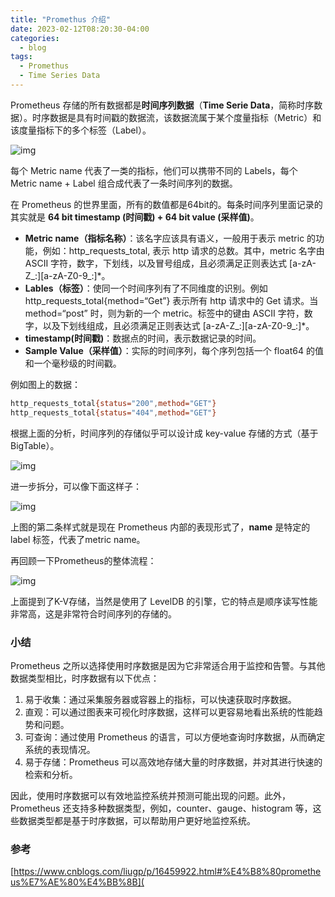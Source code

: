 ```yaml
---
title: "Promethus 介绍"
date: 2023-02-12T08:20:30-04:00
categories:
  - blog
tags:
  - Promethus
  - Time Series Data
---
```


Prometheus 存储的所有数据都是**时间序列数据**（**Time Serie Data**，简称时序数据）。时序数据是具有时间戳的数据流，该数据流属于某个度量指标（Metric）和该度量指标下的多个标签（Label）。

![img](https://img2022.cnblogs.com/blog/1601821/202207/1601821-20220708232146655-390217774.png)

每个 Metric name 代表了一类的指标，他们可以携带不同的 Labels，每个 Metric name + Label 组合成代表了一条时间序列的数据。

在 Prometheus 的世界里面，所有的数值都是64bit的。每条时间序列里面记录的其实就是 **64 bit timestamp (时间戳) + 64 bit value (采样值)**。

- **Metric name（指标名称）**：该名字应该具有语义，一般用于表示 metric 的功能，例如：http_requests_total, 表示 http 请求的总数。其中，metric 名字由 ASCII 字符，数字，下划线，以及冒号组成，且必须满足正则表达式 [a-zA-Z_:][a-zA-Z0-9_:]*。
- **Lables（标签）**：使同一个时间序列有了不同维度的识别。例如 http_requests_total{method=“Get”} 表示所有 http 请求中的 Get 请求。当 method=“post” 时，则为新的一个 metric。标签中的键由 ASCII 字符，数字，以及下划线组成，且必须满足正则表达式 [a-zA-Z_:][a-zA-Z0-9_:]*。
- **timestamp(时间戳)**：数据点的时间，表示数据记录的时间。
- **Sample Value（采样值）**：实际的时间序列，每个序列包括一个 float64 的值和一个毫秒级的时间戳。

例如图上的数据：

```bash
http_requests_total{status="200",method="GET"}
http_requests_total{status="404",method="GET"}
```

根据上面的分析，时间序列的存储似乎可以设计成 key-value 存储的方式（基于BigTable）。

![img](https://img2022.cnblogs.com/blog/1601821/202207/1601821-20220708232200733-757921525.png)

进一步拆分，可以像下面这样子：

![img](https://img2022.cnblogs.com/blog/1601821/202207/1601821-20220708232212502-2062186293.png)

上图的第二条样式就是现在 Prometheus 内部的表现形式了，__name__ 是特定的 label 标签，代表了metric name。

再回顾一下Prometheus的整体流程：

![img](https://img2022.cnblogs.com/blog/1601821/202207/1601821-20220708232224367-411304706.png)

上面提到了K-V存储，当然是使用了 LevelDB 的引擎，它的特点是顺序读写性能非常高，这是非常符合时间序列的存储的。



### 小结

Prometheus 之所以选择使用时序数据是因为它非常适合用于监控和告警。与其他数据类型相比，时序数据有以下优点：

1. 易于收集：通过采集服务器或容器上的指标，可以快速获取时序数据。
2. 直观：可以通过图表来可视化时序数据，这样可以更容易地看出系统的性能趋势和问题。
3. 可查询：通过使用 Prometheus 的语言，可以方便地查询时序数据，从而确定系统的表现情况。
4. 易于存储：Prometheus 可以高效地存储大量的时序数据，并对其进行快速的检索和分析。

因此，使用时序数据可以有效地监控系统并预测可能出现的问题。此外，Prometheus 还支持多种数据类型，例如，counter、gauge、histogram 等，这些数据类型都是基于时序数据，可以帮助用户更好地监控系统。

### 参考

[https://www.cnblogs.com/liugp/p/16459922.html#%E4%B8%80prometheus%E7%AE%80%E4%BB%8B](